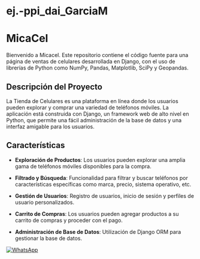 # ej.-ppi_dai_GarciaM

# MicaCel

  

Bienvenido a Micacel. Este repositorio contiene el código fuente para una página de ventas de celulares desarrollada en Django, con el uso de librerías de Python como NumPy, Pandas, Matplotlib, SciPy y Geopandas.

  

## Descripción del Proyecto

  

La Tienda de Celulares es una plataforma en línea donde los usuarios pueden explorar y comprar una variedad de teléfonos móviles. La aplicación está construida con Django, un framework web de alto nivel en Python, que permite una fácil administración de la base de datos y una interfaz amigable para los usuarios.

  

## Características

  

-  **Exploración de Productos**: Los usuarios pueden explorar una amplia gama de teléfonos móviles disponibles para la compra.

-  **Filtrado y Búsqueda**: Funcionalidad para filtrar y buscar teléfonos por características específicas como marca, precio, sistema operativo, etc.

-  **Gestión de Usuarios**: Registro de usuarios, inicio de sesión y perfiles de usuario personalizados.

-  **Carrito de Compras**: Los usuarios pueden agregar productos a su carrito de compras y proceder con el pago.

-  **Administración de Base de Datos**: Utilización de Django ORM para gestionar la base de datos.

  

[![WhatsApp](https://upload.wikimedia.org/wikipedia/commons/thumb/6/6b/WhatsApp.svg/800px-WhatsApp.svg.png)](https://wa.me/+573204504857)

